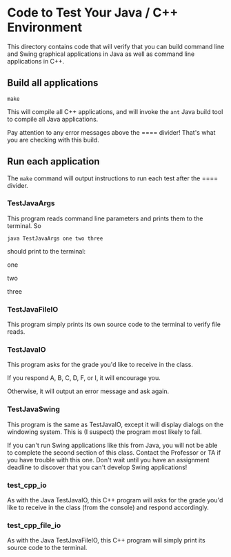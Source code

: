 Code to Test Your Java / C++ Environment
========================================

This directory contains code that will verify that you can build command line and Swing graphical applications in Java as well as command line applications in C++.

## Build all applications

``make``

This will compile all C++ applications, and will invoke the ``ant`` Java build tool to compile all Java applications.

Pay attention to any error messages above the ==== divider! That's what you are checking with this build.

## Run each application

The ``make`` command will output instructions to run each test after the ==== divider. 

### TestJavaArgs

This program reads command line parameters and prints them to the terminal. So

``java TestJavaArgs one two three``

should print to the terminal:

one

two

three

### TestJavaFileIO

This program simply prints its own source code to the terminal to verify file reads.

### TestJavaIO

This program asks for the grade you'd like to receive in the class. 

If you respond A, B, C, D, F, or I, it will encourage you.

Otherwise, it will output an error message and ask again.

### TestJavaSwing

This program is the same as TestJavaIO, except it will display dialogs on the windowing system.
This is (I suspect) the program most likely to fail.

If you can't run Swing applications like this from Java, you will not be able to complete the second section of this class. Contact the Professor or TA if you have trouble with this one. Don't wait until you have an assignment deadline to discover that you can't develop Swing applications!

### test_cpp_io

As with the Java TestJavaIO, this C++ program will asks for the grade you'd like to receive in the class (from the console) and respond accordingly.

### test_cpp_file_io

As with the Java TestJavaFileIO, this C++ program will simply print its source code to the terminal.

